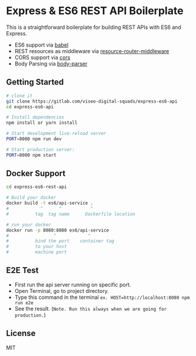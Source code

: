 Express & ES6 REST API Boilerplate
==================================

This is a straightforward boilerplate for building REST APIs with ES6 and Express.

- ES6 support via [babel](https://babeljs.io)
- REST resources as middleware via [resource-router-middleware](https://github.com/developit/resource-router-middleware)
- CORS support via [cors](https://github.com/troygoode/node-cors)
- Body Parsing via [body-parser](https://github.com/expressjs/body-parser)


Getting Started
---------------

```sh
# clone it
git clone https://gitlab.com/viseo-digital-squads/express-es6-api
cd express-es6-api

# Install dependencies
npm install or yarn install

# Start development live-reload server
PORT=8080 npm run dev

# Start production server:
PORT=8080 npm start
```
Docker Support
------
```sh
cd express-es6-rest-api

# Build your docker
docker build -t es6/api-service .
#            ^      ^           ^
#          tag  tag name      Dockerfile location

# run your docker
docker run -p 8080:8080 es6/api-service
#                 ^            ^
#          bind the port    container tag
#          to your host
#          machine port   

```

E2E Test
-------
 * First run the api server running on specific port.
 * Open Terminal, go to project directory.
 * Type this command in the terminal `ex. HOST=http://localhost:8080 npm run e2e`
 * See the result. (`Note. Run this always when we are going for production.`)

License
-------

MIT
